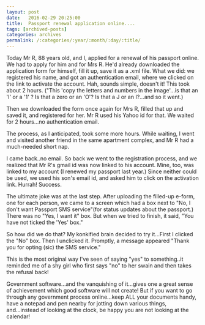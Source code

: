 ```yaml
---
layout: post
date:	2016-02-29 20:25:00
title:  Passport renewal application online....
tags: [archived-posts]
categories: archives
permalink: /:categories/:year/:month/:day/:title/
---
```

Today Mr R, 88 years old, and I, applied for a renewal of his passport online. We had to apply for him and for Mrs R. He'd already downloaded the application form for himself, fill it up, save it as a .xml file. What we did:  we registered his name, and got an authentication email, where we clicked on the link to activate the account. Hah, sounds simple, doesn't it! This took about 2 hours. ("This 'copy the letters and numbers in the image'...is that an 'I' or a '1' ? Is that a zero or an 'O'? Is that a J or an I?...and so it went.)

Then we downloaded the form once again for Mrs R, filled that up and saved it, and registered for her. Mr R used his Yahoo id for that. We waited for 2 hours...no authentication email. 

The process, as I anticipated, took some more hours. While waiting, I  went and visited another friend in the same apartment complex, and Mr R had a much-needed short nap.

I came back..no email. So back we went to the registration process, and we realized that Mr R's  gmail id was now linked to his account. Mine, too, was linked to my account (I renewed my passport last year.) Since neither could be used, we used his son's email id, and asked him to click on the activation link. Hurrah! Success.

The ultimate joke was at the last step. After uploading the filled-up e-form, one for each person,  we came to a screen which had a box next to  "No, I don't want Passport SMS service"(for status updates about the passport.) There was no "Yes, I want it" box.  But when we tried to finish, it said, "You have not ticked the 'Yes' box." 

So how did we do that? My konkified brain decided to try it...First I clicked the "No" box. Then I unclicked it. Promptly, a message appeared "Thank you for opting (sic) the SMS service."

This is the most original way I've seen of saying "yes" to something..it reminded me of a shy girl who first says "no" to her swain and then takes the refusal back!

Government software...and the vanquishing of it...gives one a great sense of achievement which good software will not create! But if you want to go through any government process online...keep ALL your documents handy, have a notepad and pen nearby for jotting down various things, and...instead of looking at the clock, be happy you are not looking at the calendar!
